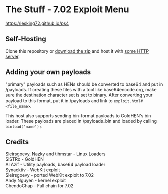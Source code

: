 # The Stuff - 7.02 Exploit Menu
https://lesking72.github.io/ps4

## Self-Hosting
Clone this repository or [download the zip](https://github.com/Lesking72/ps4/archive/refs/heads/master.zip) and host it with [some HTTP server](https://sourceforge.net/projects/miniweb/).

## Adding your own payloads
"primary" payloads such as HENs should be converted to base64 and put in /payloads. If creating these files with a tool like base64encode.org, make sure the destination character set is set to binary. After converting your payload to this format, put it in /payloads and link to `exploit.html#<file_name>`.

This host also supports sending bin-format payloads to GoldHEN's bin loader. These
payloads are placed in /payloads_bin and loaded by calling `binload('name');`.

## Credits
Sleirsgoevy, Nazky and tihmstar - Linux Loaders  
SiSTRo - GoldHEN  
Al Azif - Utility payloads, base64 payload loader  
Synacktiv - WebKit exploit  
Sleirsgoevy - ported WebKit exploit to 7.02  
Andy Nguyen - kernel exploit  
ChendoChap - Full chain for 7.02  